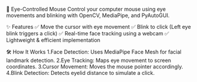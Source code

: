 🚀 Eye-Controlled Mouse
Control your computer mouse using eye movements and blinking with OpenCV, MediaPipe, and PyAutoGUI.

✨ Features
✅ Move the cursor with eye movement
✅ Blink to click (Left eye blink triggers a click)
✅ Real-time face tracking using a webcam
✅ Lightweight & efficient implementation

🛠 How It Works
1.Face Detection: Uses MediaPipe Face Mesh for facial landmark detection.
2.Eye Tracking: Maps eye movement to screen coordinates.
3.Cursor Movement: Moves the mouse pointer accordingly.
4.Blink Detection: Detects eyelid distance to simulate a click.

